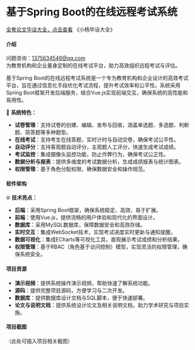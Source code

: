 # 基于Spring Boot的在线远程考试系统

[全套论文毕设大全，点击查看](https://www.yuque.com/yuqueyonghux32e1j/kxdc9g?#) 《小杨毕设大全》

#### 介绍  
问题咨询：1375634546@qq.com  
为教育机构和企业量身定制的在线考试平台，助力高效组织远程考试与评估。

基于Spring Boot的在线远程考试系统是一个专为教育机构和企业设计的高效考试平台，旨在通过信息化手段优化考试流程，提升考试效率和公平性。系统采用Spring Boot框架开发后端服务，结合Vue.js实现前端交互，确保系统的高性能和易用性。

🔧 **系统特色：**

- **试卷管理**：支持试卷的创建、编辑、发布与回收，涵盖单选题、多选题、判断题、简答题等多种题型。
- **在线考试**：支持考生在线答题，实时计时与自动交卷，确保考试公平性。
- **自动评分**：支持客观题自动评分，主观题人工评分，快速生成考试成绩。
- **考试监控**：集成摄像头监控功能，防止作弊行为，确保考试公正性。
- **数据分析与报表**：提供多维度的考试数据分析，生成成绩报表与统计图表。
- **权限管理**：基于角色分配权限，确保数据安全和操作规范。

#### 软件架构
🌐 **技术亮点：**

- **后端**：采用Spring Boot框架，确保系统稳定、高效、易于扩展。
- **前端**：使用Vue.js，提供流畅的用户体验和现代化的界面设计。
- **数据库**：采用MySQL数据库，保障数据安全和高效存储。
- **实时交互**：集成WebSocket技术，实现考试进度实时更新与通知提醒。
- **数据可视化**：集成ECharts等可视化工具，直观展示考试成绩和分析结果。
- **权限管理**：基于RBAC（角色基于访问控制）模型，实现灵活的权限管理，确保系统安全。

#### 项目资源  
- **演示视频**：提供系统操作演示视频，帮助快速了解系统功能。  
- **源码**：提供完整项目源码，方便学习与二次开发。  
- **数据库**：提供数据库设计文档与SQL脚本，便于快速部署。  
- **论文与说明文档**：提供系统设计论文及相关说明文档，助力学术研究与项目实施。

#### 项目截图  
（此处可插入项目相关截图）
